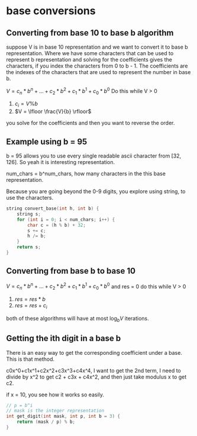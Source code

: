 # base conversions

## Converting from base 10 to base b algorithm

suppose V is in base 10 representation and we want to convert it to base b representation.  Where we have some characters that can be used to represent b representation and solving for the coefficients gives the characters, if you index the characters from 0 to b - 1.  The coefficients are the indexes of the characters that are used to represent the number in base b.

$V = c_{n} * b^{n} + ... + c_{2} * b^{2} + c_{1} * b^{1} + c_{0} * b^{0}$
Do this while V > 0
1. $c_{i} = V \% b$
2. $V = \lfloor \frac{V}{b} \rfloor$

you solve for the coefficients and then you want to reverse the order. 

## Example using b = 95 

b = 95 allows you to use every single readable ascii character from [32, 126].  So yeah it is interesting representation.

num_chars = b^num_chars, how many characters in the this base representation. 

Because you are going beyond the 0-9 digits, you explore using string, to use the characters. 

```cpp
string convert_base(int h, int b) {
    string s;
    for (int i = 0; i < num_chars; i++) {
        char c = (h % b) + 32;
        s += c;
        h /= b;
    }
    return s;
}
```

## Converting from base b to base 10

$V = c_{n} * b^{n} + ... + c_{2} * b^{2} + c_{1} * b^{1} + c_{0} * b^{0}$
and res = 0
do this while V > 0
1. $res = res * b$
2. $res = res + c_{i}$

both of these algorithms will have at most $\log_{b}{V}$ iterations.

## Getting the ith digit in a base b

There is an easy way to get the corresponding coefficient under a base.  This is that method. 

c0x^0+c1x^1+c2x^2+c3x^3+c4x^4, I want to get the 2nd term, I need to divide by x^2 to get
c2 + c3x + c4x^2, and then just take modulus x to get c2.

if x = 10, you see how it works so easily.  

```cpp
// p = b^i
// mask is the integer representation
int get_digit(int mask, int p, int b = 3) {
    return (mask / p) % b;
}
```
